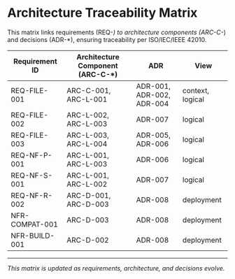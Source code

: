 # Architecture Traceability Matrix

This matrix links requirements (REQ-*) to architecture components (ARC-C-*) and decisions (ADR-*), ensuring traceability per ISO/IEC/IEEE 42010.

| Requirement ID | Architecture Component (ARC-C-*) | ADR | View |
|----------------|-----------------------------------|-----|------|
| REQ-FILE-001   | ARC-C-001, ARC-L-001              | ADR-001, ADR-002, ADR-004 | context, logical |
| REQ-FILE-002   | ARC-L-002, ARC-L-003              | ADR-007 | logical |
| REQ-FILE-003   | ARC-L-003, ARC-L-004              | ADR-005, ADR-006 | logical |
| REQ-NF-P-001   | ARC-L-001, ARC-L-003              | ADR-006 | logical |
| REQ-NF-S-001   | ARC-L-001, ARC-L-002              | ADR-007 | logical |
| REQ-NF-R-002   | ARC-D-001, ARC-D-003              | ADR-008 | deployment |
| NFR-COMPAT-001 | ARC-D-003                         | ADR-008 | deployment |
| NFR-BUILD-001  | ARC-D-002                         | ADR-008 | deployment |

---

*This matrix is updated as requirements, architecture, and decisions evolve.*
